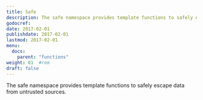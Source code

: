```yaml
---
title: Safe
description: The safe namespace provides template functions to safely escape data from untrusted sources.
godocref:
date: 2017-02-01
publishdate: 2017-02-01
lastmod: 2017-02-01
menu:
  docs:
    parent: "functions"
weight: 01	#rem
draft: false
---
```


The safe namespace provides template functions to safely escape data from untrusted sources.